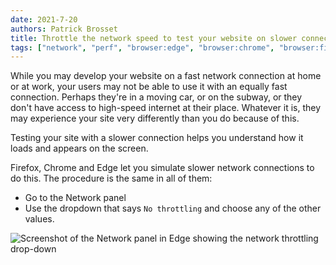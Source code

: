 ```yaml
---
date: 2021-7-20
authors: Patrick Brosset
title: Throttle the network speed to test your website on slower connections
tags: ["network", "perf", "browser:edge", "browser:chrome", "browser:firefox"]
---
```

While you may develop your website on a fast network connection at home or at work, your users may not be able to use it with an equally fast connection. Perhaps they're in a moving car, or on the subway, or they don't have access to high-speed internet at their place. Whatever it is, they may experience your site very differently than you do because of this.

Testing your site with a slower connection helps you understand how it loads and appears on the screen.

Firefox, Chrome and Edge let you simulate slower network connections to do this. The procedure is the same in all of them:

* Go to the Network panel
* Use the dropdown that says `No throttling` and choose any of the other values.

![Screenshot of the Network panel in Edge showing the network throttling drop-down](/assets/img/throttle-network-speed.png)